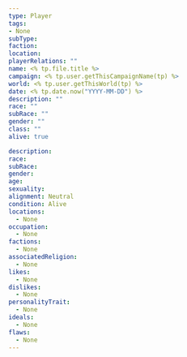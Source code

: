 ```yaml
---
type: Player
tags:
- None
subType: 
faction: 
location: 
playerRelations: ""
name: <% tp.file.title %>
campaign: <% tp.user.getThisCampaignName(tp) %>
world: <% tp.user.getThisWorld(tp) %>
date: <% tp.date.now("YYYY-MM-DD") %>
description: ""
race: ""
subRace: ""
gender: ""
class: ""
alive: true

description: 
race: 
subRace: 
gender: 
age: 
sexuality: 
alignment: Neutral
condition: Alive
locations:
  - None
occupation:
  - None
factions:
  - None
associatedReligion:
  - None
likes:
  - None
dislikes:
  - None
personalityTrait:
  - None
ideals:
  - None
flaws:
  - None
---
```

